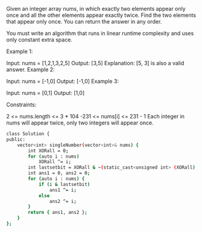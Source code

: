  
Given an integer array nums, in which exactly two elements appear only once and all the other elements appear exactly twice. Find the two elements that appear only once. You can return the answer in any order.

You must write an algorithm that runs in linear runtime complexity and uses only constant extra space.

 

Example 1:

Input: nums = [1,2,1,3,2,5]
Output: [3,5]
Explanation:  [5, 3] is also a valid answer.
Example 2:

Input: nums = [-1,0]
Output: [-1,0]
Example 3:

Input: nums = [0,1]
Output: [1,0]
 

Constraints:

2 <= nums.length <= 3 * 104
-231 <= nums[i] <= 231 - 1
Each integer in nums will appear twice, only two integers will appear once.


```bash
class Solution {
public:
    vector<int> singleNumber(vector<int>& nums) {
        int XORall = 0;
        for (auto i : nums)
            XORall ^= i;
        int lastsetbit = XORall & ~(static_cast<unsigned int> (XORall) - 1);
        int ans1 = 0, ans2 = 0;
        for (auto i : nums) {
            if (i & lastsetbit)
                ans1 ^= i;
            else
                ans2 ^= i;
        }
        return { ans1, ans2 };
    }
};
